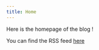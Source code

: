 ```yaml
---
title: Home
---
```


Here is the homepage of the blog !

You can find the RSS feed [here](/index.xml)